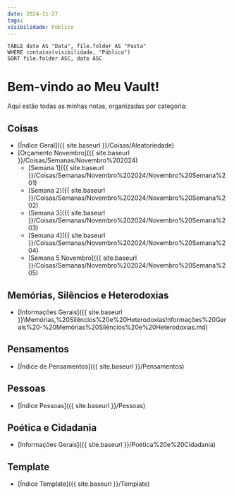 ```yaml
---
date: 2024-11-27
tags: 
visibilidade: Público
---
```



```dataview
TABLE date AS "Data", file.folder AS "Pasta"
WHERE contains(visibilidade, "Público")
SORT file.folder ASC, date ASC

```

# Bem-vindo ao Meu Vault!

Aqui estão todas as minhas notas, organizadas por categoria:

## Coisas
- [Índice Geral]({{ site.baseurl }}/Coisas/Aleatoriedade)
- [Orçamento Novembro]({{ site.baseurl }}/Coisas/Semanas/Novembro%202024)
  - [Semana 1]({{ site.baseurl }}/Coisas/Semanas/Novembro%202024/Novembro%20Semana%201)
  - [Semana 2]({{ site.baseurl }}/Coisas/Semanas/Novembro%202024/Novembro%20Semana%202)
  - [Semana 3]({{ site.baseurl }}/Coisas/Semanas/Novembro%202024/Novembro%20Semana%203)
  - [Semana 4]({{ site.baseurl }}/Coisas/Semanas/Novembro%202024/Novembro%20Semana%204)
  - [Semana 5 Novembro]({{ site.baseurl }}/Coisas/Semanas/Novembro%202024/Novembro%20Semana%205)

## Memórias, Silêncios e Heterodoxias
- [Informações Gerais]({{ site.baseurl }}\Memórias,%20Silêncios%20e%20Heterodoxias\!nformações%20Gerais%20-%20Memórias%20Silêncios%20e%20Heterodoxias.md)

## Pensamentos
- [Índice de Pensamentos]({{ site.baseurl }}/Pensamentos)

## Pessoas
- [Índice Pessoas]({{ site.baseurl }}/Pessoas)

## Poética e Cidadania
- [Informações Gerais]({{ site.baseurl }}/Poética%20e%20Cidadania)

## Template
- [Índice Template]({{ site.baseurl }}/Template)
